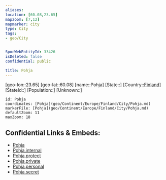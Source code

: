 ```yaml
---
aliases: 
location: [60.08,23.65]
mapzoom: [7,12] 
mapmarker: city 
type: City
tags:
- geo/City


SpocWebEntityId: 33426
isDeleted: false
confidential: public

title: Pohja
---
```

[geo-lon::23.65]
[geo-lat::60.08]
[name::Pohja]
[State::]
[Country::[Finland](geo/Continent/Europe/Finland.md)]
[StateId::]
[Population::]
[Unknown::]


```leaflet
id: Pohja
coordinates: [Pohja](geo/Continent/Europe/Finland/City/Pohja.md)
markerFile: [Pohja](geo/Continent/Europe/Finland/City/Pohja.md)
defaultZoom: 11 
maxZoom: 18
```


## Confidential Links & Embeds: 
- [Pohja](../../../../../../_public/geo/Continent/Europe/Finland/City/Pohja.md) 
- [Pohja.internal](../../../../../../_internal/geo/Continent/Europe/Finland/City/Pohja.internal.md) 
- [Pohja.protect](../../../../../../_protect/geo/Continent/Europe/Finland/City/Pohja.protect.md) 
- [Pohja.private](../../../../../../_private/geo/Continent/Europe/Finland/City/Pohja.private.md) 
- [Pohja.personal](../../../../../../_personal/geo/Continent/Europe/Finland/City/Pohja.personal.md) 
- [Pohja.secret](../../../../../../_secret/geo/Continent/Europe/Finland/City/Pohja.secret.md) 
